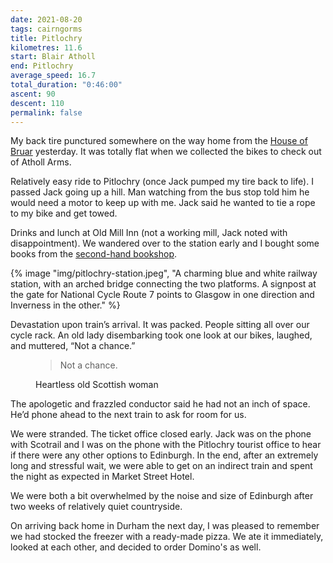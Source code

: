 ```yaml
---
date: 2021-08-20
tags: cairngorms
title: Pitlochry
kilometres: 11.6
start: Blair Atholl
end: Pitlochry
average_speed: 16.7
total_duration: "0:46:00"
ascent: 90
descent: 110
permalink: false
---
```


My back tire punctured somewhere on the way home from the [House of Bruar](https://www.houseofbruar.com/the-house-of-bruar-restaurant/) yesterday. It was totally flat when we collected the bikes to check out of Atholl Arms.

Relatively easy ride to Pitlochry (once Jack pumped my tire back to life). I passed Jack going up a hill. Man watching from the bus stop told him he would need a motor to keep up with me. Jack said he wanted to tie a rope to my bike and get towed.

Drinks and lunch at Old Mill Inn (not a working mill, Jack noted with disappointment). We wandered over to the station early and I bought some books from the [second-hand bookshop](https://www.pitlochrystationbookshop.co.uk/).

{% image "img/pitlochry-station.jpeg", "A charming blue and white railway station, with an arched bridge connecting the two platforms. A signpost at the gate for National Cycle Route 7 points to Glasgow in one direction and Inverness in the other." %}

Devastation upon train’s arrival. It was packed. People sitting all over our cycle rack. An old lady disembarking took one look at our bikes, laughed, and muttered, “Not a chance.”

<figure>
<blockquote>
Not a chance.
</blockquote>
<figcaption>Heartless old Scottish woman</figcaption>
</figure>

The apologetic and frazzled conductor said he had not an inch of space. He’d phone ahead to the next train to ask for room for us.

We were stranded. The ticket office closed early. Jack was on the phone with Scotrail and I was on the phone with the Pitlochry tourist office to hear if there were any other options to Edinburgh. In the end, after an extremely long and stressful wait, we were able to get on an indirect train and spent the night as expected in Market Street Hotel.

We were both a bit overwhelmed by the noise and size of Edinburgh after two weeks of relatively quiet countryside.

On arriving back home in Durham the next day, I was pleased to remember we had stocked the freezer with a ready-made pizza. We ate it immediately, looked at each other, and decided to order Domino's as well.
